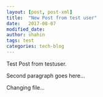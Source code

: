 ```yaml
---
layout: [post, post-xml]
title:  "New Post from test user"
date:   2017-08-07 
modified_date:
author: shahin
tags: test
categories: tech-blog
---
```

Test Post from testuser.

Second paragraph goes here...

Changing file...
